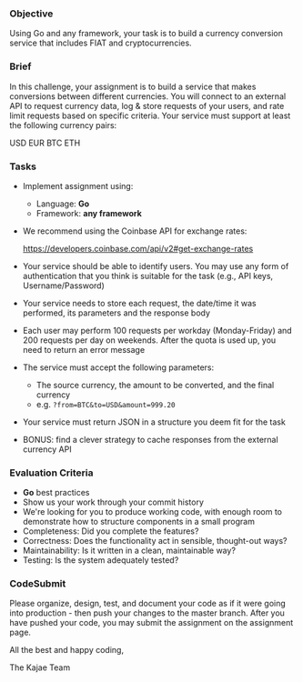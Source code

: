 ### Objective

Using Go and any framework, your task is to build a currency conversion service that includes FIAT and cryptocurrencies.

### Brief

In this challenge, your assignment is to build a service that makes conversions between different currencies. You will connect to an external API to request currency data, log & store requests of your users, and rate limit requests based on specific criteria. Your service must support at least the following currency pairs:

USD
EUR
BTC
ETH

### Tasks

-   Implement assignment using:

    -   Language: **Go**
    -   Framework: **any framework**

-   We recommend using the Coinbase API for exchange rates:

    https://developers.coinbase.com/api/v2#get-exchange-rates

-   Your service should be able to identify users. You may use any form of authentication that you think is suitable for the task (e.g., API keys, Username/Password)
-   Your service needs to store each request, the date/time it was performed, its parameters and the response body
-   Each user may perform 100 requests per workday (Monday-Friday) and 200 requests per day on weekends. After the quota is used up, you need to return an error message
-   The service must accept the following parameters:
    -   The source currency, the amount to be converted, and the final currency
    -   e.g. `?from=BTC&to=USD&amount=999.20`
-   Your service must return JSON in a structure you deem fit for the task
-   BONUS: find a clever strategy to cache responses from the external currency API

### Evaluation Criteria

-   **Go** best practices
-   Show us your work through your commit history
-   We're looking for you to produce working code, with enough room to demonstrate how to structure components in a small program
-   Completeness: Did you complete the features?
-   Correctness: Does the functionality act in sensible, thought-out ways?
-   Maintainability: Is it written in a clean, maintainable way?
-   Testing: Is the system adequately tested?

### CodeSubmit

Please organize, design, test, and document your code as if it were going into production - then push your changes to the master branch. After you have pushed your code, you may submit the assignment on the assignment page.

All the best and happy coding,

The Kajae Team